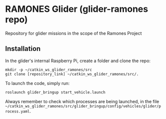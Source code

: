 # RAMONES Glider (glider-ramones repo)
Repository for glider missions in the scope of the Ramones Project

## Installation
In the glider's internal Raspberry Pi, create a folder and clone the repo:

```shell
mkdir -p ~/catkin_ws_glider_ramones/src
git clone [repository_link] ~/catkin_ws_glider_ramones/src/.
```

To launch the code, simply run:

```shell
roslaunch glider_bringup start_vehicle.launch
```

Always remember to check which processes are being launched, in the file `~/catkin_ws_glider_ramones/src/glider_bringup/config/vehicles/glider/process.yaml`.